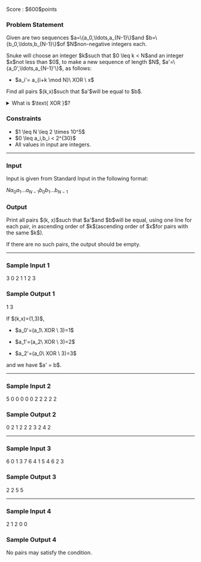 
<div>

<span>

<span>

<p>
Score : $600$points
</p>

<div>

<section>

### **Problem Statement**

<p>
Given are two sequences $a=\{a_0,\ldots,a_{N-1}\}$and $b=\{b_0,\ldots,b_{N-1}\}$of $N$non-negative integers each.
</p>

<p>
Snuke will choose an integer $k$such that $0 \leq k < N$and an integer $x$not less than $0$, to make a new sequence of length $N$, $a'=\{a_0',\ldots,a_{N-1}'\}$, as follows:
</p>

<ul>

<li>
$a_i'= a_{i+k \mod N}\ XOR \ x$
</li>

</ul>

<p>
Find all pairs $(k,x)$such that $a'$will be equal to $b$.
</p>

<details>

<summary>
What is $\text{ XOR }$?
</summary>

<p>
The XOR of integers $A$and $B$, $A \text{ XOR } B$, is defined as follows:

</p>

<ul>

<li>
When $A \text{ XOR } B$is written in base two, the digit in the $2^k$'s place ($k \geq 0$) is $1$if either $A$or $B$, but not both, has $1$in the $2^k$'s place, and $0$otherwise.
</li>

</ul>
For example, $3 \text{ XOR } 5 = 6$. (In base two: $011 \text{ XOR } 101 = 110$.)

<p>

</p>

</details>

</section>

</div>

<div>

<section>

### **Constraints**

<ul>

<li>
$1 \leq N \leq 2 \times 10^5$
</li>

<li>
$0 \leq a_i,b_i < 2^{30}$
</li>

<li>
All values in input are integers.
</li>

</ul>

</section>

</div>

---

<div>

<div>

<section>

### **Input**

<p>
Input is given from Standard Input in the following format:
</p>

<div>

$N$$a_0$$a_1$$...$$a_{N-1}$$b_0$$b_1$$...$$b_{N-1}$
</div>

</section>

</div>

<div>

<section>

### **Output**

<p>
Print all pairs $(k, x)$such that $a'$and $b$will be equal, using one line for each pair, in ascending order of $k$(ascending order of $x$for pairs with the same $k$).
</p>

<p>
If there are no such pairs, the output should be empty.
</p>

</section>

</div>

</div>

---

<div>

<section>

### **Sample Input 1**

<div>

3
0 2 1
1 2 3

</div>

</section>

</div>

<div>

<section>

### **Sample Output 1**

<div>

1 3

</div>

<p>
If $(k,x)=(1,3)$,
</p>

<ul>

<li>

<p>
$a_0'=(a_1\ XOR \ 3)=1$
</p>

</li>

<li>

<p>
$a_1'=(a_2\ XOR \ 3)=2$
</p>

</li>

<li>

<p>
$a_2'=(a_0\ XOR \ 3)=3$
</p>

</li>

</ul>

<p>
and we have $a' = b$.
</p>

</section>

</div>

---

<div>

<section>

### **Sample Input 2**

<div>

5
0 0 0 0 0
2 2 2 2 2

</div>

</section>

</div>

<div>

<section>

### **Sample Output 2**

<div>

0 2
1 2
2 2
3 2
4 2

</div>

</section>

</div>

---

<div>

<section>

### **Sample Input 3**

<div>

6
0 1 3 7 6 4
1 5 4 6 2 3

</div>

</section>

</div>

<div>

<section>

### **Sample Output 3**

<div>

2 2
5 5

</div>

</section>

</div>

---

<div>

<section>

### **Sample Input 4**

<div>

2
1 2
0 0

</div>

</section>

</div>

<div>

<section>

### **Sample Output 4**

<div>


</div>

<p>
No pairs may satisfy the condition.
</p>

</section>

</div>

</span>

</span>

</div>
